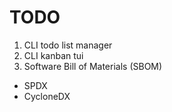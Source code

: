 # TODO

1. CLI todo list manager
2. CLI kanban tui
3. Software Bill of Materials (SBOM)
  - SPDX
  - CycloneDX
